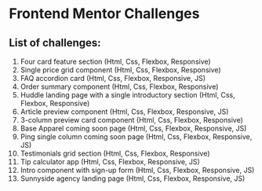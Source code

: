 # Frontend Mentor Challenges

## List of challenges:

1. Four card feature section (Html, Css, Flexbox, Responsive)
2. Single price grid component (Html, Css, Flexbox, Responsive)
3. FAQ accordion card (Html, Css, Flexbox, Responsive, JS)
4. Order summary component (Html, Css, Flexbox, Responsive)
5. Huddle landing page with a single introductory section (Html, Css, Flexbox, Responsive)
6. Article preview component (Html, Css, Flexbox, Responsive, JS)
7. 3-column preview card component (Html, Css, Flexbox, Responsive)
8. Base Apparel coming soon page (Html, Css, Flexbox, Responsive, JS)
9. Ping single column coming soon page (Html, Css, Flexbox, Responsive, JS)
10. Testimonials grid section (Html, Css, Flexbox, Responsive)
11. Tip calculator app (Html, Css, Flexbox, Responsive, JS)
12. Intro component with sign-up form (Html, Css, Flexbox, Responsive, JS)
13. Sunnyside agency landing page (Html, Css, Flexbox, Responsive, JS)

